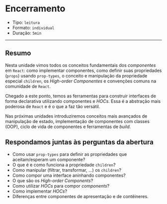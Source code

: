 # Encerramento

* Tipo: `leitura`
* Formato: `individual`
* Duração: `5min`

***

## Resumo

Nesta unidade vimos todos os conceitos fundamentais dos _componentes_ em `React`: como implementar componentes, como definir suas propriedades (`props`) usando `prop-types`, o conceito e manipulação da propriedade especial `children`, os _High-order Componentes_ e convenções comuns na comunidade de `React`. 

Chegado a este ponto, temos as ferramentas para construir interfaces de forma declarativa utilizando componentes e _HOCs_. Essa é a abstração mais poderosa de `React` e é o que a faz tão versátil.

Nas próximas unidades introduziremos conceitos mais avançados de manipulação de estado, implementação de componentes com classes (OOP), ciclo de vida de componentes e ferramentas de _build_.

## Respondamos juntas às perguntas da abertura

* Como usar `prop-types` para definir as propriedades que aceitam/esperam um componente?
* O que é e como funciona a propriedade `children`?
* Como manipular (filtrar, transformar, ...) os `children`?
* Como compor uma interface aninhando componentes?
* O que são os *High-order Components*?
* Como utilizar _HOCs_ para compor *components*?
* Como implementar _HOCs_?
* Diferenças entre componentes de apresentação e de contêineres.
